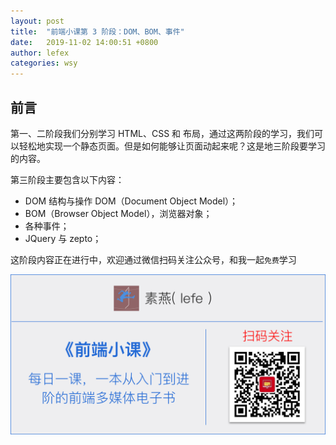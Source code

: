 ```yaml
---
layout: post
title:  "前端小课第 3 阶段：DOM、BOM、事件"
date:   2019-11-02 14:00:51 +0800
author: lefex
categories: wsy
---
```


## 前言

第一、二阶段我们分别学习 HTML、CSS 和 布局，通过这两阶段的学习，我们可以轻松地实现一个静态页面。但是如何能够让页面动起来呢？这是地三阶段要学习的内容。

第三阶段主要包含以下内容：
- DOM 结构与操作 DOM（Document Object Model）；
- BOM（Browser Object Model），浏览器对象；
- 各种事件；
- JQuery 与 zepto；

这阶段内容正在进行中，欢迎通过微信扫码关注公众号，和我一起`免费`学习

![素燕公众号二维码](/assets/suyan-qrcode.png)